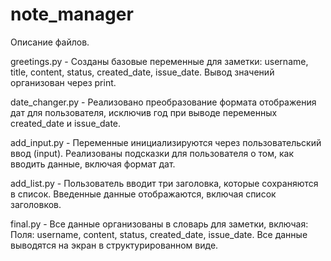 # note_manager

Описание файлов.

greetings.py -
Созданы базовые переменные для заметки: username, title, content, status, created_date, issue_date.
Вывод значений организован через print.

date_changer.py -
Реализовано преобразование формата отображения дат для пользователя, исключив год при выводе переменных created_date и issue_date.


add_input.py -
Переменные инициализируются через пользовательский ввод (input).
Реализованы подсказки для пользователя о том, как вводить данные, включая формат дат.

add_list.py -
Пользователь вводит три заголовка, которые сохраняются в список.
Введенные данные отображаются, включая список заголовков.

final.py - 
Все данные организованы в словарь для заметки, включая:
Поля: username, content, status, created_date, issue_date.
Все данные выводятся на экран в структурированном виде.